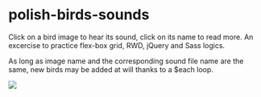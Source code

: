 # polish-birds-sounds
Click on a bird image to hear its sound, click on its name to read more. An excercise to practice flex-box grid, RWD, jQuery and Sass logics.  

As long as image name and the corresponding sound file name are the same, new birds may be added at will thanks to a $each loop.

<img src='screenshot' />
